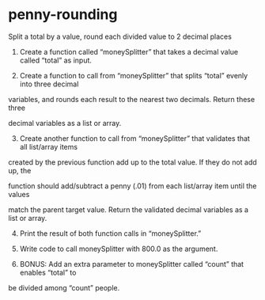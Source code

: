 # penny-rounding
Split a total by a value, round each divided value to 2 decimal places

1. Create a function called “moneySplitter” that takes a decimal value called “total” as input.

2. Create a function to call from “moneySplitter” that splits “total” evenly into three decimal

variables, and rounds each result to the nearest two decimals. Return these three

decimal variables as a list or array.

3. Create another function to call from “moneySplitter” that validates that all list/array items

created by the previous function add up to the total value. If they do not add up, the

function should add/subtract a penny (.01) from each list/array item until the values

match the parent target value. Return the validated decimal variables as a list or array.

4. Print the result of both function calls in “moneySplitter.”

5. Write code to call moneySplitter with 800.0 as the argument.

6. BONUS: Add an extra parameter to moneySplitter called “count” that enables “total” to

be divided among “count” people.
